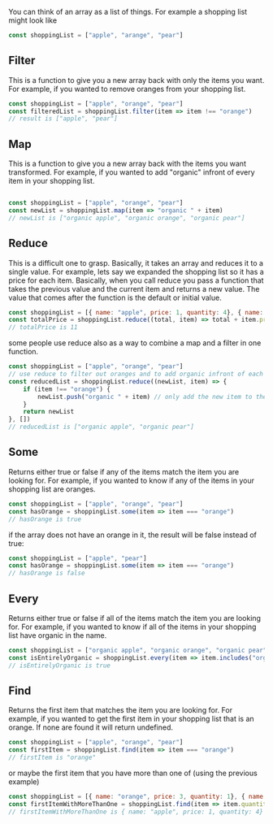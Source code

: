 
You can think of an array as a list of things. For example a shopping list might look like 

```js
const shoppingList = ["apple", "arange", "pear"]
```


## Filter

This is a function to give you a new array back with only the items you want. For example, if you wanted to remove oranges from your shopping list.


```js
const shoppingList = ["apple", "orange", "pear"]
const filteredList = shoppingList.filter(item => item !== "orange")
// result is ["apple", "pear"]
```


## Map

This is a function to give you a new array back with the items you want transformed. For example, if you wanted to add "organic" infront of every item in your shopping list.

    
```js

const shoppingList = ["apple", "orange", "pear"]
const newList = shoppingList.map(item => "organic " + item)
// newList is ["organic apple", "organic orange", "organic pear"]
```

## Reduce

This is a difficult one to grasp. Basically, it takes an array and reduces it to a single value. For example, lets say we expanded the shopping list so it has a price for each item. Basically, when you call reduce you pass a function that takes the previous value and the current item and returns a new value. The value that comes after the function is the default or initial value.


```js
const shoppingList = [{ name: "apple", price: 1, quantity: 4}, { name: "banana", price: 2, quantity: 2}, { name: "orange", price: 3, quantity: 1}];
const totalPrice = shoppingList.reduce((total, item) => total + item.price * item.quantity, 0);
// totalPrice is 11
```

some people use reduce also as a way to combine a map and a filter in one function.

```js
const shoppingList = ["apple", "orange", "pear"]
// use reduce to filter out oranges and to add organic infront of each item
const reducedList = shoppingList.reduce((newList, item) => {
    if (item !== "orange") {
        newList.push("organic " + item) // only add the new item to the array if it is not an orange
    }
    return newList
}, [])
// reducedList is ["organic apple", "organic pear"]
```


## Some

Returns either true or false if any of the items match the item you are looking for. For example, if you wanted to know if any of the items in your shopping list are oranges.

    
```js
const shoppingList = ["apple", "orange", "pear"]
const hasOrange = shoppingList.some(item => item === "orange")
// hasOrange is true
```

if the array does not have an orange in it, the result will be false instead of true:


```js
const shoppingList = ["apple", "pear"]
const hasOrange = shoppingList.some(item => item === "orange")
// hasOrange is false
```


## Every

Returns either true or false if all of the items match the item you are looking for. For example, if you wanted to know if all of the items in your shopping list have organic in the name.

        
```js
const shoppingList = ["organic apple", "organic orange", "organic pear"]
const isEntirelyOrganic = shoppingList.every(item => item.includes("organic"))
// isEntirelyOrganic is true
```


## Find

Returns the first item that matches the item you are looking for. For example, if you wanted to get the first item in your shopping list that is an orange. If none are found it will return undefined.

            
```js   
const shoppingList = ["apple", "orange", "pear"]
const firstItem = shoppingList.find(item => item === "orange")
// firstItem is "orange"
```

or maybe the first item that you have more than one of (using the previous example)

    
```js  
const shoppingList = [{ name: "orange", price: 3, quantity: 1}, { name: "apple", price: 1, quantity: 4}, { name: "banana", price: 2, quantity: 2}];
const firstItemWithMoreThanOne = shoppingList.find(item => item.quantity > 1)
// firstItemWithMoreThanOne is { name: "apple", price: 1, quantity: 4}
```

